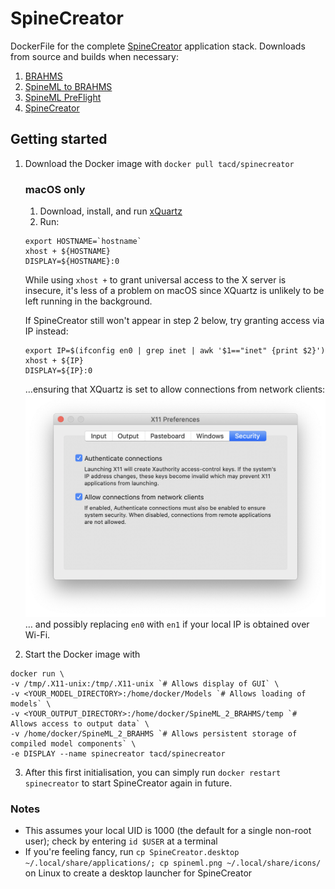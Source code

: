 # SpineCreator
DockerFile for the complete [SpineCreator](http://spineml.github.io/spinecreator/) application stack. Downloads from source and builds when necessary:
1. [BRAHMS](https://github.com/BRAHMS-SystemML/brahms)
2. [SpineML to BRAHMS](https://github.com/SpineML/SpineML_2_BRAHMS)
3. [SpineML PreFlight](https://github.com/SpineML/SpineML_PreFlight)
4. [SpineCreator](https://github.com/SpineML/SpineCreator)

## Getting started
1. Download the Docker image with `docker pull tacd/spinecreator`
   ### macOS only
   1. Download, install, and run [xQuartz](https://www.xquartz.org)
   2. Run:
   ```
   export HOSTNAME=`hostname`
   xhost + ${HOSTNAME}
   DISPLAY=${HOSTNAME}:0
   ```
   While using `xhost +` to grant universal access to the X server is insecure, it's less of a problem on macOS since XQuartz is unlikely to be left running in the background.
   
   If SpineCreator still won't appear in step 2 below, try granting access via IP instead:
   ```
   export IP=$(ifconfig en0 | grep inet | awk '$1=="inet" {print $2}')
   xhost + ${IP}
   DISPLAY=${IP}:0
   ```
   …ensuring that XQuartz is set to allow connections from network clients:
   ![](./assets/x11_preferences_security.png)
   … and possibly replacing `en0` with `en1` if your local IP is obtained over Wi-Fi.
     
2. Start the Docker image with
```
docker run \
-v /tmp/.X11-unix:/tmp/.X11-unix `# Allows display of GUI` \
-v <YOUR_MODEL_DIRECTORY>:/home/docker/Models `# Allows loading of models` \
-v <YOUR_OUTPUT_DIRECTORY>:/home/docker/SpineML_2_BRAHMS/temp `# Allows access to output data` \
-v /home/docker/SpineML_2_BRAHMS `# Allows persistent storage of compiled model components` \
-e DISPLAY --name spinecreator tacd/spinecreator
```
3. After this first initialisation, you can simply run `docker restart spinecreator` to start SpineCreator again in future.

### Notes
* This assumes your local UID is 1000 (the default for a single non-root user); check by entering `id $USER` at a terminal
* If you're feeling fancy, run `cp SpineCreator.desktop ~/.local/share/applications/; cp spineml.png ~/.local/share/icons/` on Linux to create a desktop launcher for SpineCreator
